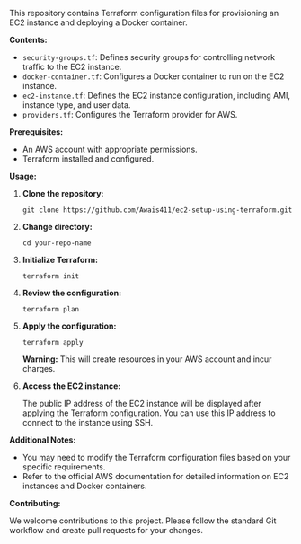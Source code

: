 This repository contains Terraform configuration files for provisioning an EC2 instance and deploying a Docker container.

**Contents:**

* `security-groups.tf`: Defines security groups for controlling network traffic to the EC2 instance.
* `docker-container.tf`: Configures a Docker container to run on the EC2 instance.
* `ec2-instance.tf`: Defines the EC2 instance configuration, including AMI, instance type, and user data.
* `providers.tf`: Configures the Terraform provider for AWS.

**Prerequisites:**

* An AWS account with appropriate permissions.
* Terraform installed and configured.

**Usage:**

1. **Clone the repository:**

   ```
   git clone https://github.com/Awais411/ec2-setup-using-terraform.git
   ```

2. **Change directory:**

   ```
   cd your-repo-name
   ```

3. **Initialize Terraform:**

   ```
   terraform init
   ```

4. **Review the configuration:**

   ```
   terraform plan
   ```

5. **Apply the configuration:**

   ```
   terraform apply
   ```

   **Warning:** This will create resources in your AWS account and incur charges.

6. **Access the EC2 instance:**

   The public IP address of the EC2 instance will be displayed after applying the Terraform configuration. You can use this IP address to connect to the instance using SSH.

**Additional Notes:**

* You may need to modify the Terraform configuration files based on your specific requirements.
* Refer to the official AWS documentation for detailed information on EC2 instances and Docker containers.

**Contributing:**

We welcome contributions to this project. Please follow the standard Git workflow and create pull requests for your changes.

